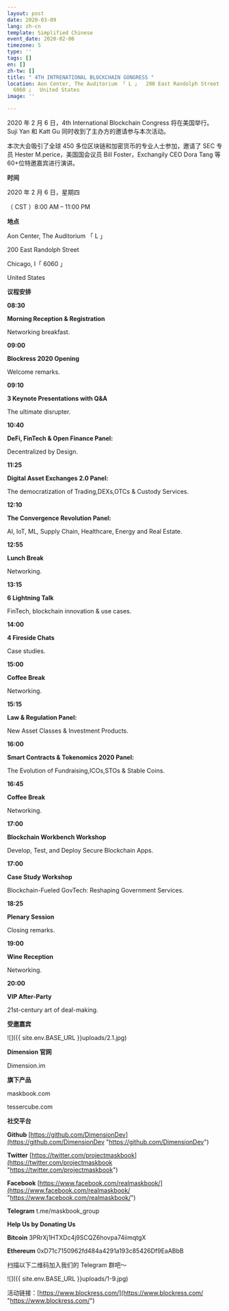 ```yaml
---
layout: post
date: 2020-03-09
lang: zh-cn
template: Simplified Chinese
event_date: 2020-02-06
timezone: 5
type: ''
tags: []
en: []
zh-tw: []
title: " 4TH INTRENATIONAL BLOCKCHAIN GONGRESS "
location: Aon Center, The Auditorium 「 L 」  200 East Randolph Street  Chicago, I「
  6060 」  United States
image: ''

---
```

2020 年 2 月 6 日，4th International Blockchain Congress 将在美国举行。Suji Yan 和 Katt Gu 同时收到了主办方的邀请参与本次活动。

本次大会吸引了全球 450 多位区块链和加密货币的专业人士参加，邀请了 SEC 专员 Hester M.perice，美国国会议员 Bill Foster，Exchangily CEO Dora Tang 等 60+位特邀嘉宾进行演讲。

**时间**

2020 年 2 月 6 日，星期四

（ CST ）8:00 AM – 11:00 PM

**地点**

Aon Center, The Auditorium 「 L 」

200 East Randolph Street

Chicago, I「 6060 」

United States

**议程安排**

**08:30**

**Morning Reception & Registration**

Networking breakfast.

**09:00**

**Blockress 2020 Opening**

Welcome remarks.

**09:10**

**3 Keynote Presentations with Q&A**

The ultimate disrupter.

**10:40**

**DeFi, FinTech & Open Finance Panel:**

Decentralized by Design.

**11:25**

**Digital Asset Exchanges 2.0 Panel:**

The democratization of Trading,DEXs,OTCs & Custody Services.

**12:10**

**The Convergence Revolution Panel:**

AI, IoT, ML, Supply Chain, Healthcare, Energy and Real Estate.

**12:55**

**Lunch Break**

Networking.

**13:15**

**6 Lightning Talk**

FinTech, blockchain innovation & use cases.

**14:00**

**4 Fireside Chats**

Case studies.

**15:00**

**Coffee Break**

Networking.

**15:15**

**Law & Regulation Panel:**

New Asset Classes & Investment Products.

**16:00**

**Smart Contracts & Tokenomics 2020 Panel:**

The Evolution of Fundraising,ICOs,STOs & Stable Coins.

**16:45**

**Coffee Break**

Networking.

**17:00**

**Blockchain Workbench Workshop**

Develop, Test, and Deploy Secure Blockchain Apps.

**17:00**

**Case Study Workshop**

Blockchain-Fueled GovTech: Reshaping Government Services.

**18:25**

**Plenary Session**

Closing remarks.

**19:00**

**Wine Reception**

Networking.

**20:00**

**VIP After-Party**

21st-century art of deal-making.

**受邀嘉宾**

![]({{ site.env.BASE_URL }}uploads/2.1.jpg)

**Dimension 官网**

Dimension.im

**旗下产品**

maskbook.com

tessercube.com

**社交平台**

**Github** [https://github.com/DimensionDev](https://github.com/DimensionDev "https://github.com/DimensionDev")

**Twitter** [https://twitter.com/projectmaskbook](https://twitter.com/projectmaskbook "https://twitter.com/projectmaskbook")

**Facebook** [https://www.facebook.com/realmaskbook/](https://www.facebook.com/realmaskbook/ "https://www.facebook.com/realmaskbook/")

**Telegram** t.me/maskbook_group

**Help Us by Donating Us**

**Bitcoin** 3PRrXj1HTXDc4j9SCQZ6hovpa74iimqtgX

**Ethereum** 0xD71c7150962fd484a4291a193c85426Df9EaABbB

扫描以下二维码加入我们的 Telegram 群吧～

![]({{ site.env.BASE_URL }}uploads/1-9.jpg)

活动链接：[https://www.blockress.com/](https://www.blockress.com/ "https://www.blockress.com/")